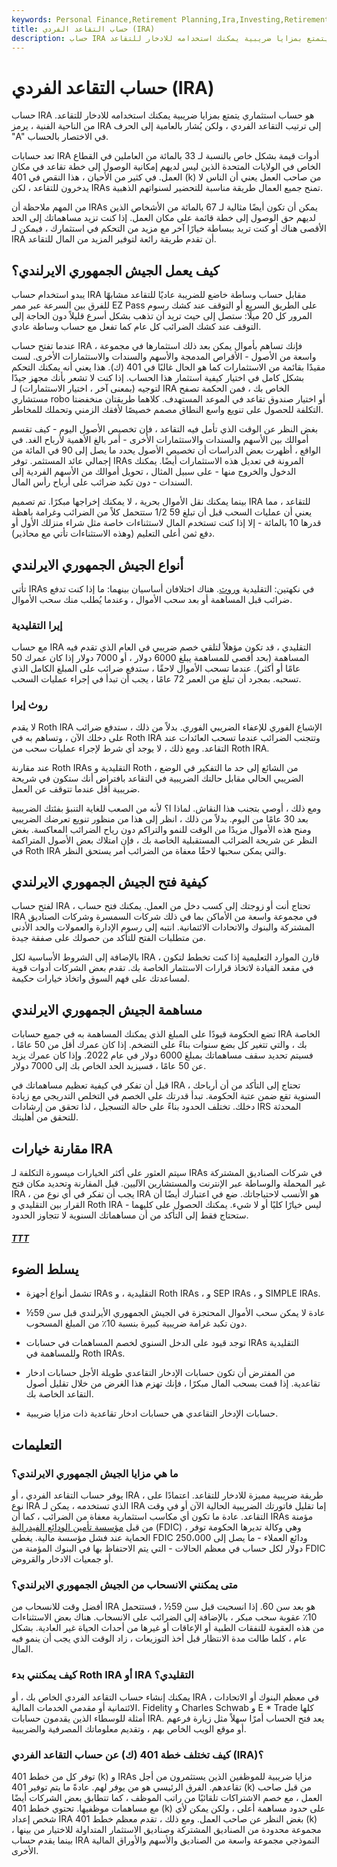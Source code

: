 ```yaml
---
keywords: Personal Finance,Retirement Planning,Ira,Investing,Retirement,IRAs
title: حساب التقاعد الفردي (IRA)
description: حساب IRA هو حساب استثماري يتمتع بمزايا ضريبية يمكنك استخدامه للادخار للتقاعد.
---
```


# حساب التقاعد الفردي (IRA)
حساب IRA هو حساب استثماري يتمتع بمزايا ضريبية يمكنك استخدامه للادخار للتقاعد. من الناحية الفنية ، يرمز IRA إلى ترتيب التقاعد الفردي ، ولكن يُشار بالعامية إلى الحرف "A" في الاختصار بالحساب.

تعد حسابات IRA أدوات قيمة بشكل خاص بالنسبة لـ 33 بالمائة من العاملين في القطاع الخاص في الولايات المتحدة الذين ليس لديهم إمكانية الوصول إلى خطة تقاعد في مكان العمل. في كثير من الأحيان ، هذا النقص في 401 (k) من صاحب العمل يعني أن الناس لا يدخرون للتقاعد ، لكن IRAs تمنح جميع العمال طريقة مناسبة للتحضير لسنواتهم الذهبية.

من المهم ملاحظة أن IRAs يمكن أن تكون أيضًا مثالية لـ 67 بالمائة من الأشخاص الذين لديهم حق الوصول إلى خطة قائمة على مكان العمل. إذا كنت تزيد مساهماتك إلى الحد الأقصى هناك أو كنت تريد ببساطة خيارًا آخر مع مزيد من التحكم في استثمارك ، فيمكن لـ IRA أن تقدم طريقة رائعة لتوفير المزيد من المال للتقاعد.

## كيف يعمل الجيش الجمهوري الايرلندي؟

يبدو استخدام حساب IRA مقابل حساب وساطة خاضع للضريبة عاديًا للتقاعد مشابهًا للفرق بين السرعة عبر ممر EZ Pass على الطريق السريع أو التوقف عند كشك رسوم المرور كل 20 ميلًا: ستصل إلى حيث تريد أن تذهب بشكل أسرع قليلاً دون الحاجة إلى التوقف عند كشك الضرائب كل عام كما تفعل مع حساب وساطة عادي.

عندما تفتح حساب IRA ، فإنك تساهم بأموال يمكن بعد ذلك استثمارها في مجموعة واسعة من الأصول - الأقراص المدمجة والأسهم والسندات والاستثمارات الأخرى. لست مقيدًا بقائمة من الاستثمارات كما هو الحال غالبًا في 401 (ك). هذا يعني أنه يمكنك التحكم بشكل كامل في اختيار كيفية استثمار هذا الحساب. إذا كنت لا تشعر بأنك مجهز جيدًا لتوجيه (بمعنى آخر ، اختيار الاستثمارات) لـ IRA الخاص بك ، فمن الحكمة تصفح مستشاري robo أو اختيار صندوق تقاعد في الموعد المستهدف. كلاهما طريقتان منخفضتا التكلفة للحصول على تنويع واسع النطاق مصمم خصيصًا لأفقك الزمني وتحملك للمخاطر.

بغض النظر عن الوقت الذي تأمل فيه التقاعد ، فإن تخصيص الأصول اليوم - كيف تقسم أموالك بين الأسهم والسندات والاستثمارات الأخرى - أمر بالغ الأهمية لأرباح الغد. في الواقع ، أظهرت بعض الدراسات أن تخصيص الأصول يحدد ما يصل إلى 90 في المائة من إجمالي عائد المستثمر. توفر IRAs المرونة في تعديل هذه الاستثمارات أيضًا. يمكنك الدخول والخروج منها - على سبيل المثال ، تحويل أموالك من الأسهم الفردية إلى السندات - دون تكبد ضرائب على أرباح رأس المال.

بينما يمكنك نقل الأموال بحرية ، لا يمكنك إخراجها مبكرًا. تم تصميم IRA للتقاعد ، مما يعني أن عمليات السحب قبل أن تبلغ 59 1/2 ستتحمل كلاً من الضرائب وغرامة باهظة قدرها 10 بالمائة - إلا إذا كنت تستخدم المال لاستثناءات خاصة مثل شراء منزلك الأول أو دفع ثمن أعلى التعليم (وهذه الاستثناءات تأتي مع محاذير).

## أنواع الجيش الجمهوري الايرلندي

تأتي IRAs في نكهتين: التقليدية [وروث](/rothira). هناك اختلافان أساسيان بينهما: ما إذا كنت تدفع ضرائب قبل المساهمة أو بعد سحب الأموال ، وعندما يُطلب منك سحب الأموال.

### إيرا التقليدية

مع حساب IRA التقليدي ، قد تكون مؤهلاً لتلقي خصم ضريبي في العام الذي تقدم فيه المساهمة (بحد أقصى للمساهمة يبلغ 6000 دولار ، أو 7000 دولار إذا كان عمرك 50 عامًا أو أكثر). عندما تسحب الأموال لاحقًا ، ستدفع ضرائب على المبلغ الكامل الذي تسحبه. بمجرد أن تبلغ من العمر 72 عامًا ، يجب أن تبدأ في إجراء عمليات السحب.

### روث إيرا

لا يقدم Roth IRA الإشباع الفوري للإعفاء الضريبي الفوري. بدلاً من ذلك ، ستدفع ضرائب على دخلك الآن ، وتساهم به في Roth IRA وتتجنب الضرائب عندما تسحب العائدات عند التقاعد. ومع ذلك ، لا يوجد أي شرط لإجراء عمليات سحب من Roth IRA.

عند مقارنة Roth IRAs التقليدية و Roth ، من الشائع إلى حد ما التفكير في الوضع الضريبي الحالي مقابل حالتك الضريبية في التقاعد بافتراض أنك ستكون في شريحة ضريبية أقل عندما تتوقف عن العمل.

ومع ذلك ، أوصي بتجنب هذا النقاش. لماذا ا؟ لأنه من الصعب للغاية التنبؤ بفئتك الضريبية بعد 30 عامًا من اليوم. بدلاً من ذلك ، انظر إلى هذا من منظور تنويع تعرضك الضريبي ومنح هذه الأموال مزيدًا من الوقت للنمو والتراكم دون رياح الضرائب المعاكسة. بغض النظر عن شريحة الضرائب المستقبلية الخاصة بك ، فإن امتلاك بعض الأصول المتراكمة في Roth IRA والتي يمكن سحبها لاحقًا معفاة من الضرائب أمر يستحق النظر.

## كيفية فتح الجيش الجمهوري الايرلندي

لفتح حساب IRA ، تحتاج أنت أو زوجتك إلى كسب دخل من العمل. يمكنك فتح حساب IRA في مجموعة واسعة من الأماكن بما في ذلك شركات السمسرة وشركات الصناديق المشتركة والبنوك والاتحادات الائتمانية. انتبه إلى رسوم الإدارة والعمولات والحد الأدنى من متطلبات الفتح للتأكد من حصولك على صفقة جيدة.

بالإضافة إلى الشروط الأساسية لكل IRA ، قارن الموارد التعليمية إذا كنت تخطط لتكون في مقعد القيادة لاتخاذ قرارات الاستثمار الخاصة بك. تقدم بعض الشركات أدوات قوية لمساعدتك على فهم السوق واتخاذ خيارات حكيمة.

## مساهمة الجيش الجمهوري الايرلندي

تضع الحكومة قيودًا على المبلغ الذي يمكنك المساهمة به في جميع حسابات IRA الخاصة بك ، والتي تتغير كل بضع سنوات بناءً على التضخم. إذا كان عمرك أقل من 50 عامًا ، فسيتم تحديد سقف مساهماتك بمبلغ 6000 دولار في عام 2022. وإذا كان عمرك يزيد عن 50 عامًا ، فسيزيد الحد الخاص بك إلى 7000 دولار.

قبل أن تفكر في كيفية تعظيم مساهماتك في IRA ، تحتاج إلى التأكد من أن أرباحك السنوية تقع ضمن عتبة الحكومة. تبدأ قدرتك على الخصم في التخلص التدريجي مع زيادة دخلك. تختلف الحدود بناءً على حالة التسجيل ، لذا تحقق من إرشادات IRS المحدثة للتحقق من أهليتك.

## مقارنة خيارات IRA

سيتم العثور على أكثر الخيارات ميسورة التكلفة لـ IRAs في شركات الصناديق المشتركة غير المحملة والوساطة عبر الإنترنت والمستشارين الآليين. قبل المقارنة وتحديد مكان فتح IRA ، يجب أن تفكر في أي نوع من IRA هو الأنسب لاحتياجاتك. ضع في اعتبارك أيضًا أن القرار بين التقليدي و Roth IRA ليس خيارًا كليًا أو لا شيء. يمكنك الحصول على كليهما - ستحتاج فقط إلى التأكد من أن مساهماتك السنوية لا تتجاوز الحدود.

<h5> <a href=""> TTT </a> </h5>

## يسلط الضوء

- تشمل أنواع أجهزة IRAs التقليدية ، و Roth IRAs ، و SEP IRAs ، و SIMPLE IRAs.

- عادة لا يمكن سحب الأموال المحتجزة في الجيش الجمهوري الأيرلندي قبل سن 59½ دون تكبد غرامة ضريبية كبيرة بنسبة 10٪ من المبلغ المسحوب.

- توجد قيود على الدخل السنوي لخصم المساهمات في حسابات IRAs التقليدية وللمساهمة في Roth IRAs.

- من المفترض أن تكون حسابات الإدخار التقاعدي طويلة الأجل حسابات ادخار تقاعدية. إذا قمت بسحب المال مبكرًا ، فإنك تهزم هذا الغرض من خلال تقليل أصول التقاعد الخاصة بك.

- حسابات الإدخار التقاعدي هي حسابات ادخار تقاعدية ذات مزايا ضريبية.

## التعليمات

### ما هي مزايا الجيش الجمهوري الايرلندي؟

يوفر حساب التقاعد الفردي ، أو IRA ، طريقة ضريبية مميزة للادخار للتقاعد. اعتمادًا على نوع IRA الذي تستخدمه ، يمكن لـ IRA إما تقليل فاتورتك الضريبية الحالية الآن أو في وقت التقاعد. عادة ما تكون أي مكاسب استثمارية معفاة من الضرائب ، كما أن IRAs مؤمنة من قبل [مؤسسة تأمين الودائع الفيدرالية](/fdic) (FDIC) ، وهي وكالة تديرها الحكومة توفر الحماية عند فشل مؤسسة مالية. يغطي FDIC ودائع العملاء - ما يصل إلى 250،000 دولار لكل حساب في معظم الحالات - التي يتم الاحتفاظ بها في البنوك المؤمنة من FDIC أو جمعيات الادخار والقروض.

### متى يمكنني الانسحاب من الجيش الجمهوري الايرلندي؟

أفضل وقت للانسحاب من IRA هو بعد سن 60. إذا انسحبت قبل سن 59½ ، فستتحمل 10٪ عقوبة سحب مبكر ، بالإضافة إلى الضرائب على الانسحاب. هناك بعض الاستثناءات من هذه العقوبة للنفقات الطبية أو الإعاقات أو غيرها من أحداث الحياة غير العادية. بشكل عام ، كلما طالت مدة الانتظار قبل أخذ التوزيعات ، زاد الوقت الذي يجب أن ينمو فيه المال.

### كيف يمكنني بدء Roth IRA أو IRA التقليدي؟

يمكنك إنشاء حساب التقاعد الفردي الخاص بك ، أو IRA ، في معظم البنوك أو الاتحادات الائتمانية أو مقدمي الخدمات المالية. Fidelity و Charles Schwab و E * Trade كلها أمثلة للوسطاء الذين يقدمون حسابات IRA. يعد فتح الحساب أمرًا سهلاً مثل زيارة فرعهم أو موقع الويب الخاص بهم ، وتقديم معلوماتك المصرفية والضريبية.

### كيف تختلف خطة 401 (ك) عن حساب التقاعد الفردي (IRA)؟

توفر كل من خطط 401 (k) و IRAs مزايا ضريبية للموظفين الذين يستثمرون من أجل تقاعدهم. الفرق الرئيسي هو من يوفر لهم. عادةً ما يتم توفير 401 (k) من قبل صاحب العمل ، مع خصم الاشتراكات تلقائيًا من راتب الموظف ، كما تتطابق بعض الشركات أيضًا مع مساهمات موظفيها. تحتوي خطط 401 (k) على حدود مساهمة أعلى ، ولكن يمكن لأي شخص إعداد IRA بغض النظر عن صاحب العمل. ومع ذلك ، تقدم معظم خطط 401 (k) مجموعة محدودة من الصناديق المشتركة وصناديق الاستثمار المتداولة للاختيار من بينها ، بينما يقدم حساب IRA النموذجي مجموعة واسعة من الصناديق والأسهم والأوراق المالية الأخرى.

